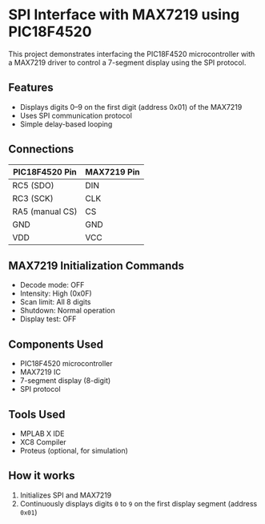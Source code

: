 # SPI Interface with MAX7219 using PIC18F4520

This project demonstrates interfacing the PIC18F4520 microcontroller with a MAX7219 driver to control a 7-segment display using the SPI protocol.

## Features

- Displays digits 0–9 on the first digit (address 0x01) of the MAX7219
- Uses SPI communication protocol
- Simple delay-based looping

## Connections

| PIC18F4520 Pin | MAX7219 Pin |
|----------------|-------------|
| RC5 (SDO)      | DIN         |
| RC3 (SCK)      | CLK         |
| RA5 (manual CS)| CS          |
| GND            | GND         |
| VDD            | VCC         |

## MAX7219 Initialization Commands

- Decode mode: OFF
- Intensity: High (0x0F)
- Scan limit: All 8 digits
- Shutdown: Normal operation
- Display test: OFF

## Components Used

- PIC18F4520 microcontroller
- MAX7219 IC
- 7-segment display (8-digit)
- SPI protocol

## Tools Used

- MPLAB X IDE
- XC8 Compiler
- Proteus (optional, for simulation)

## How it works

1. Initializes SPI and MAX7219
2. Continuously displays digits `0` to `9` on the first display segment (address `0x01`)
